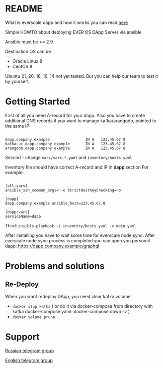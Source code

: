# README

What is everscale dapp and how it works you can read [here](https://github.com/tonlabs/evernode-ds)

Simple HOWTO about deploying EVER OS DApp Server via ansible

Ansible must be >= 2.9

Destination OS can be
 - Oracle Linux 8
 - CentOS 8
 
Ubuntu 21, 20, 18, 16, 14 not yet tested. But you can help our team to test it by yourself.

# Getting Started

First of all you need A-record for your dapp. Also you have to create additional DNS records if you want to manage kafka/arangodb, pointed to the same IP:

<pre><code>
dapp.company.example                IN A   123.45.67.8
kafka-ui.dapp.company.example       IN A   123.45.67.8
arangodb.dapp.company.example       IN A   123.45.67.8
</code></pre>

Second - change ```vars/vars-*.yaml``` and ```inventory/hosts.yaml```

Inventory file should have correct A-record and IP in **dapp** section
For example:

<pre><code>
[all:vars]
ansible_ssh_common_args='-o StrictHostKeyChecking=no'

[dapp]
dapp.company.example ansible_host=123.45.67.8

[dapp:vars]
serviceName=dapp
</code></pre>

Third:
```ansible-playbook -i inventory/hosts.yaml -v main.yaml```

After installing you have to wait some time for everscale node sync. After everscale node sync process is completed you can open you personal dapp: https://dapp.company.example/graphql

# Problems and solutions

## Re-Deploy

When you want redeploy DApp, you need clear kafka volume

 - ```docker stop kafka``` ( or do it via docker-compose from directory with kafka docker-compose.yaml: docker-compose down -v )
 - ```docker volume prune```

# Support

[Russian telegram group](https://t.me/itgoldio_support_ru)

[English telegram group](https://t.me/tgoldio_support_en)
